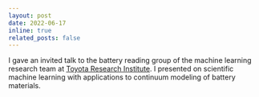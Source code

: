 ```yaml
---
layout: post
date: 2022-06-17
inline: true
related_posts: false
---
```


I gave an invited talk to the battery reading group of the machine learning research team at [Toyota Research Institute](https://www.tri.global/). I presented on scientific machine learning with applications to continuum modeling of battery materials.